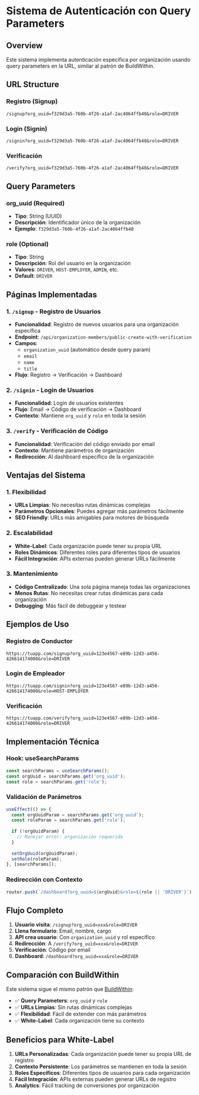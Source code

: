 # Sistema de Autenticación con Query Parameters

## Overview
Este sistema implementa autenticación específica por organización usando query parameters en la URL, similar al patrón de BuildWithin.

## URL Structure

### Registro (Signup)
```
/signup?org_uuid=f329d3a5-760b-4f26-a1af-2ac4064ffb40&role=DRIVER
```

### Login (Signin)
```
/signin?org_uuid=f329d3a5-760b-4f26-a1af-2ac4064ffb40&role=DRIVER
```

### Verificación
```
/verify?org_uuid=f329d3a5-760b-4f26-a1af-2ac4064ffb40&role=DRIVER
```

## Query Parameters

### org_uuid (Required)
- **Tipo**: String (UUID)
- **Descripción**: Identificador único de la organización
- **Ejemplo**: `f329d3a5-760b-4f26-a1af-2ac4064ffb40`

### role (Optional)
- **Tipo**: String
- **Descripción**: Rol del usuario en la organización
- **Valores**: `DRIVER`, `HOST-EMPLOYER`, `ADMIN`, etc.
- **Default**: `DRIVER`

## Páginas Implementadas

### 1. `/signup` - Registro de Usuarios
- **Funcionalidad**: Registro de nuevos usuarios para una organización específica
- **Endpoint**: `/api/organization-members/public-create-with-verification`
- **Campos**:
  - `organization_uuid` (automático desde query param)
  - `email`
  - `name`
  - `title`
- **Flujo**: Registro → Verificación → Dashboard

### 2. `/signin` - Login de Usuarios
- **Funcionalidad**: Login de usuarios existentes
- **Flujo**: Email → Código de verificación → Dashboard
- **Contexto**: Mantiene `org_uuid` y `role` en toda la sesión

### 3. `/verify` - Verificación de Código
- **Funcionalidad**: Verificación del código enviado por email
- **Contexto**: Mantiene parámetros de organización
- **Redirección**: Al dashboard específico de la organización

## Ventajas del Sistema

### 1. Flexibilidad
- **URLs Limpias**: No necesitas rutas dinámicas complejas
- **Parámetros Opcionales**: Puedes agregar más parámetros fácilmente
- **SEO Friendly**: URLs más amigables para motores de búsqueda

### 2. Escalabilidad
- **White-Label**: Cada organización puede tener su propia URL
- **Roles Dinámicos**: Diferentes roles para diferentes tipos de usuarios
- **Fácil Integración**: APIs externas pueden generar URLs fácilmente

### 3. Mantenimiento
- **Código Centralizado**: Una sola página maneja todas las organizaciones
- **Menos Rutas**: No necesitas crear rutas dinámicas para cada organización
- **Debugging**: Más fácil de debuggear y testear

## Ejemplos de Uso

### Registro de Conductor
```
https://tuapp.com/signup?org_uuid=123e4567-e89b-12d3-a456-426614174000&role=DRIVER
```

### Login de Empleador
```
https://tuapp.com/signin?org_uuid=123e4567-e89b-12d3-a456-426614174000&role=HOST-EMPLOYER
```

### Verificación
```
https://tuapp.com/verify?org_uuid=123e4567-e89b-12d3-a456-426614174000&role=DRIVER
```

## Implementación Técnica

### Hook: useSearchParams
```typescript
const searchParams = useSearchParams();
const orgUuid = searchParams.get('org_uuid');
const role = searchParams.get('role');
```

### Validación de Parámetros
```typescript
useEffect(() => {
  const orgUuidParam = searchParams.get('org_uuid');
  const roleParam = searchParams.get('role');
  
  if (!orgUuidParam) {
    // Manejar error: organización requerida
  }
  
  setOrgUuid(orgUuidParam);
  setRole(roleParam);
}, [searchParams]);
```

### Redirección con Contexto
```typescript
router.push(`/dashboard?org_uuid=${orgUuid}&role=${role || 'DRIVER'}`);
```

## Flujo Completo

1. **Usuario visita**: `/signup?org_uuid=xxx&role=DRIVER`
2. **Llena formulario**: Email, nombre, cargo
3. **API crea usuario**: Con `organization_uuid` y rol específico
4. **Redirección**: A `/verify?org_uuid=xxx&role=DRIVER`
5. **Verificación**: Código por email
6. **Dashboard**: `/dashboard?org_uuid=xxx&role=DRIVER`

## Comparación con BuildWithin

Este sistema sigue el mismo patrón que [BuildWithin](https://buildwithin.io/signup?org_uuid=f329d3a5-760b-4f26-a1af-2ac4064ffb40&role=HOST-EMPLOYER):

- ✅ **Query Parameters**: `org_uuid` y `role`
- ✅ **URLs Limpias**: Sin rutas dinámicas complejas
- ✅ **Flexibilidad**: Fácil de extender con más parámetros
- ✅ **White-Label**: Cada organización tiene su contexto

## Beneficios para White-Label

1. **URLs Personalizadas**: Cada organización puede tener su propia URL de registro
2. **Contexto Persistente**: Los parámetros se mantienen en toda la sesión
3. **Roles Específicos**: Diferentes tipos de usuarios para cada organización
4. **Fácil Integración**: APIs externas pueden generar URLs de registro
5. **Analytics**: Fácil tracking de conversiones por organización
